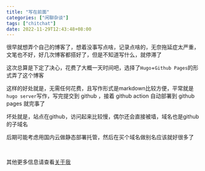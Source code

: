 ```yaml
---
title: "写在前面"
categories: ["闲聊杂谈"]
tags: ["chitchat"]
date: 2022-11-29T12:43:48+08:00
---
```


很早就想弄个自己的博客了，想着没事写点啥，记录点啥的，无奈拖延症太严重，文笔也不好，好几次博客都搭好了，但是不知道写什么，就停滞了

这次总算是下定了决心，花费了大概一天时间吧，选择了`Hugo`+`Github Pages`的形式弄了这个博客

这样的好处就是，无需任何花费，且写作形式是markdown比较方便，平常就是`hugo server`写作，写完提交到 github ，接着 github action 自动部署到 github pages 就完事了

坏处就是，站点在github，访问起来比较慢，偶尔还会直接被墙，域名也是github的子域名

后期可能考虑用国内云做静态部署托管，然后在买个域名做别名应该就好很多了

<br/>

其他更多信息请查看[关于我](/about/)
